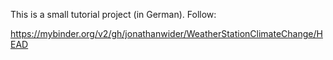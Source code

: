 This is a small tutorial project (in German). Follow:

https://mybinder.org/v2/gh/jonathanwider/WeatherStationClimateChange/HEAD
